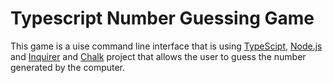 # Typescript Number Guessing Game

This game is a uise command line interface that is using [TypeScipt](https://www.typescriptlang.org/), [Node.js](https://nodejs.org/en/) and [Inquirer](https://www.npmjs.com/package/inquirer) and [Chalk](https://www.npmjs.com/package/chalk) project that allows the user to guess the number generated by the computer.
